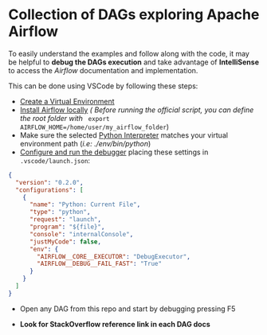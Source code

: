 # Collection of DAGs exploring Apache Airflow

To easily understand the examples and follow along with the code,
it may be helpful to **debug the DAGs execution** and take advantage of **IntelliSense** to access the _Airflow_ documentation and implementation.

This can be done using VSCode by following these steps:

- [Create a Virtual Environment](https://docs.python.org/3/library/venv.html#module-venv)
- [Install Airflow locally](https://airflow.apache.org/docs/apache-airflow/stable/installation.html#installation-script)
  _( Before running the official script, you can define the root folder with_ ` export AIRFLOW_HOME=/home/user/my_airflow_folder`)
- Make sure the selected [Python Interpreter](https://code.visualstudio.com/docs/python/python-tutorial#_select-a-python-interpreter) matches your virtual environment path (_i.e: ./env/bin/python_)
- [Configure and run the debugger](https://code.visualstudio.com/docs/python/debugging) placing these settings in `.vscode/launch.json`:

```json
{
  "version": "0.2.0",
  "configurations": [
    {
      "name": "Python: Current File",
      "type": "python",
      "request": "launch",
      "program": "${file}",
      "console": "internalConsole",
      "justMyCode": false,
      "env": {
        "AIRFLOW__CORE__EXECUTOR": "DebugExecutor",
        "AIRFLOW__DEBUG__FAIL_FAST": "True"
      }
    }
  ]
}
```

- Open any DAG from this repo and start by debugging pressing F5

- **Look for StackOverflow reference link in each DAG docs**
